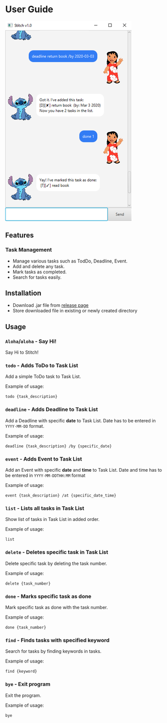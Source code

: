 # User Guide

![Import docs](Ui.png)

## Features 

### Task Management 
- Manage various tasks such as TodDo, Deadline, Event.
- Add and delete any task.
- Mark tasks as completed.
- Search for tasks easily.

## Installation
- Download .jar file from [release page](http:github.com/teriaiw/duke/releases)
- Store downloaded file in existing or newly created directory

## Usage

### `Aloha`/`aloha` - Say Hi!
Say Hi to Stitch!

### `todo` - Adds ToDo to Task List

Add a simple ToDo task to Task List.

Example of usage: 

`todo {task_description}`

 
### `deadline` - Adds Deadline to Task List
 
Add a Deadline with specific **date** to Task List.
Date has to be entered in `YYYY-MM-DD` format.

Example of usage:

`deadline {task_description} /by {specific_date}`

### `event` - Adds Event to Task List

Add an Event with specific **date** and **time** to Task List. 
Date and time has to be entered in `YYYY-MM-DDTHH:MM` format

Example of usage:

`event {task_description} /at {specific_date_time}`

### `list` - Lists all tasks in Task List

Show list of tasks in Task List in added order.

Example of usage:

`list`

### `delete` - Deletes specific task in Task List

Delete specific task by deleting the task number.

Example of usage:

`delete {task_number}`

### `done` - Marks specific task as done

Mark specific task as done with the task number.

Example of usage:

`done {task_number}`

### `find` - Finds tasks with specified keyword

Search for tasks by finding keywords in tasks.

Example of usage:

`find {keyword}`

### `bye` - Exit program

Exit the program.

Example of usage:

`bye`